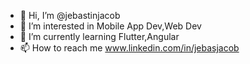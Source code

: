 - 👋 Hi, I’m @jebastinjacob
- 👀 I’m interested in Mobile App Dev,Web Dev
- 🌱 I’m currently learning Flutter,Angular
- 📫 How to reach me www.linkedin.com/in/jebasjacob
